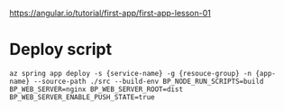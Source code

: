 https://angular.io/tutorial/first-app/first-app-lesson-01


# Deploy script
```shell
az spring app deploy -s {service-name} -g {resouce-group} -n {app-name} --source-path ./src --build-env BP_NODE_RUN_SCRIPTS=build BP_WEB_SERVER=nginx BP_WEB_SERVER_ROOT=dist BP_WEB_SERVER_ENABLE_PUSH_STATE=true
```